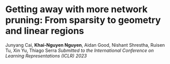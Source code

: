 Getting away with more network pruning: From sparsity to geometry and linear regions 
===
Junyang Cai, **Khai-Nguyen Nguyen**, Aidan Good, Nishant Shrestha, Ruisen Tu, Xin Yu, Thiago Serra 
_Submitted to the International Conference on Learning Representations (ICLR) 2023_
